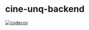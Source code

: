 # cine-unq-backend

[![codecov](https://codecov.io/github/Cine-Unq/cine-unq-backend/branch/main/graph/badge.svg?token=77HQKC1FTR)](https://codecov.io/github/Cine-Unq/cine-unq-backend)
